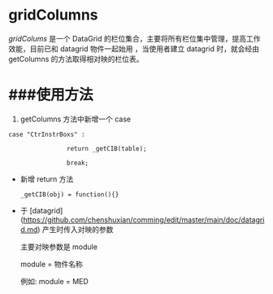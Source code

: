gridColumns
=======
*gridColums* 是一个 DataGrid 的栏位集合，主要将所有栏位集中管理，提高工作效能，目前已和 datagrid 物件一起始用
，当使用者建立 datagrid 时，就会经由 getColumns 的方法取得相对映的栏位表。

###使用方法
=======
1. getColumns 方法中新增一个 case

  ``case "CtrInstrBoxs" :``
  
  ``				return _getCIB(table);``
  
  ``				break;``
* 新增 return 方法

  ``_getCIB(obj) = function(){}``
* 于 [datagrid] (https://github.com/chenshuxian/comming/edit/master/main/doc/datagrid.md) 产生时传入对映的参数

  主要对映参数是 module 
  
  module = 物件名称
  
  例如: module = MED
